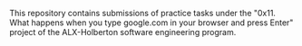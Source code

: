 This repository contains submissions of practice tasks under the "0x11. What happens when you type google.com in your browser and press Enter" project of the ALX-Holberton software engineering program.
